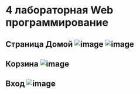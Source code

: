 # 4 лабораторная Web программирование

Страница Домой
![image](https://github.com/comprehensiveMethod/4labaFrontWeb/assets/97254108/3b8ad5f5-3cdc-4439-9625-101b94e16440)
![image](https://github.com/comprehensiveMethod/4labaFrontWeb/assets/97254108/3e504fca-f96d-458d-967d-2baea91de606)
---
Корзина
![image](https://github.com/comprehensiveMethod/4labaFrontWeb/assets/97254108/6556756d-454d-4051-a2e3-f339f20b7ee2)
---
Вход
![image](https://github.com/comprehensiveMethod/4labaFrontWeb/assets/97254108/4d8c0735-3566-454f-9957-bbfbf249e158)
---

